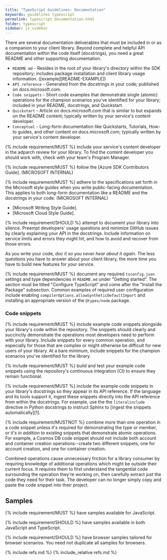 ```yaml
---
title: "TypeScript Guidelines: Documentation"
keywords: guidelines typescript
permalink: typescript_documentation.html
folder: typescript
sidebar: js_sidebar
---
```


There are several documentation deliverables that must be included in or as a companion to your client library. Beyond complete and helpful API documentation within the code itself (docstrings), you need a great README and other supporting documentation.

* `README.md` - Resides in the root of your library's directory within the SDK repository; includes package installation and client library usage information. ([example][README-EXAMPLE])
* `API reference` - Generated from the docstrings in your code; published on docs.microsoft.com. 
* `Code snippets` - Short code examples that demonstrate single (atomic) operations for the champion scenarios you've identified for your library; included in your README, docstrings, and Quickstart. 
* `Quickstart` - Article on docs.microsoft.com that is similar to but expands on the README content; typically written by your service's content developer. 
* `Conceptual` - Long-form documentation like Quickstarts, Tutorials, How-to guides, and other content on docs.microsoft.com; typically written by your service's content developer. 

{% include requirement/MUST %} include your service's content developer in the adparch review for your library. To find the content developer you should work with, check with your team's Program Manager.

{% include requirement/MUST %} follow the [Azure SDK Contributors Guide]. (MICROSOFT INTERNAL)

{% include requirement/MUST %} adhere to the specifications set forth in the Microsoft style guides when you write public-facing documentation. This applies to both long-form documentation like a README and the docstrings in your code. (MICROSOFT INTERNAL)

* [Microsoft Writing Style Guide].
* [Microsoft Cloud Style Guide].

{% include requirement/SHOULD %} attempt to document your library into silence. Preempt developers' usage questions and minimize GitHub issues by clearly explaining your API in the docstrings. Include information on service limits and errors they might hit, and how to avoid and recover from those errors.

As you write your code, *doc it so you never hear about it again.* The less questions you have to answer about your client library, the more time you have to build new features for your service.

{% include requirement/MUST %} document any required `tsconfig.json` settings and type dependencies in `README.md` under "Getting started". The section must be titled "Configure TypeScript" and come after the "Install the Package" subsection. Common examples of required user configuration include enabling `compilerOptions.allowSyntheticDefaultImport` and installing an appropriate version of the `@types/node` package.

### Code snippets

{% include requirement/MUST %} include example code snippets alongside your library's code within the repository. The snippets should clearly and succinctly demonstrate the operations most developers need to perform with your library. Include snippets for every common operation, and especially for those that are complex or might otherwise be difficult for new users of your library. At a bare minimum, include snippets for the champion scenarios you've identified for the library.

{% include requirement/MUST %} build and test your example code snippets using the repository's continuous integration (CI) to ensure they remain functional.

{% include requirement/MUST %} include the example code snippets in your library's docstrings so they appear in its API reference. If the language and its tools support it, ingest these snippets directly into the API reference from within the docstrings. For example, use the the `literalinclude` directive in Python docstrings to instruct Sphinx to [ingest the snippets automatically][1].

{% include requirement/MUSTNOT %} combine more than one operation in a code snippet unless it's required for demonstrating the type or member, or it's *in addition to* existing snippets that demonstrate atomic operations. For example, a Cosmos DB code snippet should not include both account and container creation operations--create two different snippets, one for account creation, and one for container creation.

Combined operations cause unnecessary friction for a library consumer by requiring knowledge of additional operations which might be outside their current focus. It requires them to first understand the tangential code surrounding the operation they're working on, then carefully extract just the code they need for their task. The developer can no longer simply copy and paste the code snippet into their project.

## Samples

{% include requirement/MUST %} have samples available for JavaScript.

{% include requirement/SHOULD %} have samples available in both JavaScript and TypeScript.

{% include requirement/SHOULD %} have browser samples tailored for browser scenarios.  You need not duplicate all samples for browsers.

{% include refs.md %}
{% include_relative refs.md %}
